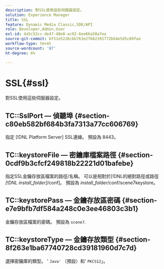 ```yaml
---
description: 對SSL使用這些伺服器設定。
solution: Experience Manager
title: SSL
feature: Dynamic Media Classic,SDK/API
role: Developer,Admin,User
exl-id: 4a5c52cc-de47-48e0-ac92-6ee66a58a7ea
source-git-commit: bf31e5226cbb763e2fb82391772b64e5d5c89fae
workflow-type: tm+mt
source-wordcount: '87'
ht-degree: 6%

---
```


# SSL{#ssl}

對SSL使用這些伺服器設定。

## TC::SslPort — 偵聽埠 {#section-c80eb582bf684b3fa7313a77cc606769}

指定 [!DNL Platform Server] SSL連線。 預設為 8443。

## TC::keystoreFile — 密鑰庫檔案路徑 {#section-0cdf9b3cfcf249818b22221d01bafebe}

指定SSL金鑰存放區檔案的路徑/名稱。 可以是相對於[!DNL的絕對路徑或路徑 *[!DNL install_folder]*/conf]。 預設為 *install_folder*/conf/scene7keystore。

## TC::keystorePass — 金鑰存放區密碼 {#section-e7e9bfb7df584a248c0e3ee46803c3b1}

金鑰存放區檔案的密碼。 預設為 `scene7`.

## TC::keystoreType — 金鑰存放類型 {#section-8f263e1ba67740728cd39181960d7c7d}

選擇密鑰庫的類型。 &#39; `Java'` （預設）和&#39; `PKCS12`」。
